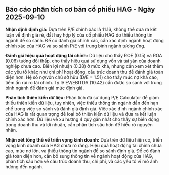 ## Báo cáo phân tích cơ bản cổ phiếu HAG - Ngày 2025-09-10

**Nhận định định giá:** Dựa trên P/E chính xác là 11.16,  không thể đưa ra kết luận về định giá rẻ, đắt hay hợp lý của cổ phiếu HAG do thiếu thông tin ngành để so sánh.  Để có đánh giá chính xác, cần xác định ngành hoạt động chính xác của HAG và so sánh P/E với trung bình ngành tương ứng.

**Đánh giá hiệu quả hoạt động tài chính:**  Dữ liệu cho thấy ROE (0.15) và ROA (0.06) tương đối thấp, cho thấy hiệu quả sử dụng vốn và tài sản của doanh nghiệp chưa cao. Biên lợi nhuận (0.38) ở mức khá, nhưng cần xem xét thêm các yếu tố khác như chi phí hoạt động, cấu trúc doanh thu để đánh giá toàn diện hơn. Hệ số nợ/vốn chủ sở hữu (D/E = 1.51) cho thấy mức nợ khá cao, tiềm ẩn rủi ro tài chính.  Tỷ lệ EV/EBITDA (10.42) cần được so sánh với trung bình ngành để đánh giá mức định giá.

**Phân tích thiên kiến dữ liệu:**  Phân tích đã sử dụng P/E Calculator để giảm thiểu thiên kiến dữ liệu, tuy nhiên, việc thiếu thông tin ngành dẫn đến hạn chế trong việc so sánh và đánh giá định giá.  Việc xác định ngành chính xác của HAG là rất quan trọng để loại bỏ thiên kiến dữ liệu và đưa ra kết luận chính xác hơn.  Dữ liệu về xu hướng 4 quý gần nhất cho thấy sự biến động trong doanh thu và lợi nhuận, cần phân tích sâu hơn để hiểu rõ nguyên nhân.

**Nhận xét tổng thể về triển vọng kinh doanh:**  Dựa trên dữ liệu hiện có, triển vọng kinh doanh của HAG chưa rõ ràng.  Hiệu quả hoạt động tài chính chưa cao, mức nợ lớn, và thiếu thông tin ngành để so sánh định giá.  Để có đánh giá toàn diện hơn, cần bổ sung thông tin về ngành hoạt động của HAG, phân tích sâu hơn về cấu trúc doanh thu, chi phí, và các yếu tố vĩ mô ảnh hưởng đến ngành.